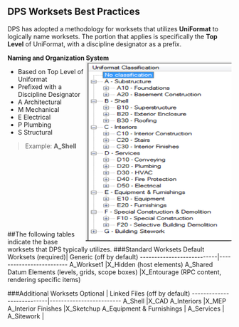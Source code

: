 ## DPS Worksets Best Practices

DPS has adopted a methodology for worksets that utilizes **UniFormat** to logically name worksets. The portion that applies is specifically the **Top Level** of UniFormat, with a discipline designator as a prefix.

**Naming and Organization System** <img align="right" src="images/01-uniformat.png">
* Based on Top Level of Uniformat
* Prefixed with a Discipline Designator
 * A Architectural
 * M Mechanical
 * E Electrical
 * P Plumbing
 * S Structural
>Example: **A_Shell**
<br>
<br>
<br>
<br>
<br>
<br>
<br>
<br>
<br>

##The following tables indicate the base worksets that DPS typically utilizes.
###Standard Worksets
Default Worksets (required)| Generic (off by default)
---------------------------|-------------------------
A_Workset1                 |X_Hidden (host elements)
A_Shared Datum Elements (levels, grids, scope boxes)   |X_Entourage (RPC content, rendering specific items)

###Additional Worksets
Optional                 | Linked Files (off by default)
---------------------------|-------------------------
A_Shell                |X_CAD
A_Interiors                |X_MEP
A_Interior Finishes                |X_Sketchup
A_Equipment & Furnishings                |
A_Services                 |
A_Sitework                 |
